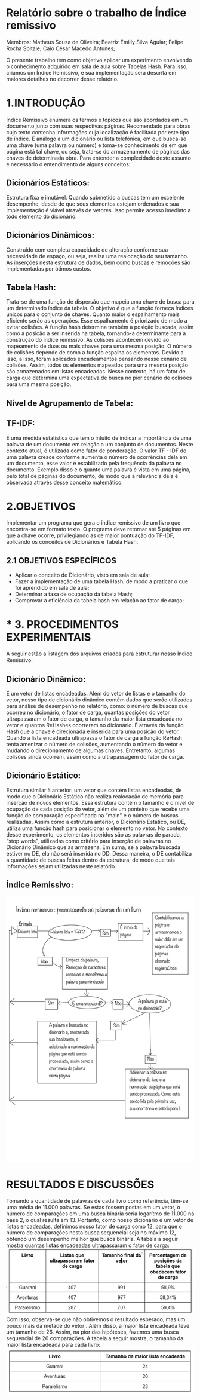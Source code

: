 # Relatório sobre o trabalho de Índice remissivo

Membros:
Matheus Souza de Oliveira;
Beatriz Emilly Silva Aguiar;
Felipe Rocha Spitale;
Caio César Macedo Antunes;

O presente trabalho tem como objetivo aplicar um experimento envolvendo o conhecimento adquirido em sala de aula sobre Tabelas Hash. Para isso, criamos um Índice Remissivo, e sua implementação será descrita em maiores detalhes no decorrer desse relatório.

# **1.INTRODUÇÃO**
Índice Remissivo enumera os termos e tópicos que são abordados em um documento junto com suas respectivas páginas. Recomendado para obras cujo texto contenha informações cuja localização é facilitada por este tipo de índice. É análogo a um dicionário ou lista telefônica, em que busca-se uma chave (uma palavra ou número) e toma-se conhecimento de em que página está tal chave, ou seja, trata-se do armazenamento de páginas das chaves de determinada obra. Para entender a complexidade deste assunto é necessário o entendimento de alguns conceitos:

## **Dicionários Estáticos:**
Estrutura fixa e imutável. Quando submetido a buscas tem um excelente desempenho, desde de que seus elementos estejam ordenados e sua implementação é viável através de vetores. Isso permite acesso imediato a todo elemento do dicionário.

## **Dicionários Dinâmicos:**
Construído com completa capacidade de alteração conforme sua necessidade de espaço, ou seja, realiza uma realocação do seu tamanho. As inserções nesta estrutura de dados, bem como buscas e remoções são implementadas por ótimos custos.

## **Tabela Hash:**
Trata-se de uma função de dispersão que mapeia uma chave de busca para um determinado índice da tabela. O objetivo é que a função forneça índices únicos para o conjunto de chaves. Quanto maior o espalhamento mais eficiente serão as operações. Esse espalhamento é priorizado de modo a evitar colisões. A função hash determina também a posição buscada, assim como a posição a ser inserida na tabela, tornando-a determinante para a construção do índice remissivo. As colisões acontecem devido ao mapeamento de duas ou mais chaves para uma mesma posição. O número de colisões depende de como a função espalha os elementos. Devido a isso, a isso, foram aplicados encadeamentos pensando nesse cenário de colisões. Assim, todos os elementos mapeados para uma mesma posição são armazenados em listas encadeadas. Nesse contexto, há um fator de carga que determina uma expectativa de busca no pior cenário de colisões para uma mesma posição.

## **Nível de Agrupamento de Tabela:**

## **TF-IDF:**
É uma medida estatística que tem o intuito de indicar a importância de uma palavra de um documento em relação a um conjunto de documentos. Neste contexto atual, é utilizada como fator de ponderação. O valor TF - IDF de uma palavra cresce conforme aumenta o número de ocorrências dela em um documento, esse valor é estabilizado pela frequência da palavra no documento. Exemplo disso é o quanto uma palavra é vista em uma página, pelo total de páginas do documento, de modo que a relevância dela é observada através desse conceito matemático. 

# **2.OBJETIVOS**
Implementar um programa que gera o índice remissivo de um livro que encontra-se em formato texto. O programa deve retornar até 5 páginas em que a chave ocorre, privilegiando as de maior pontuação do TF-IDF, aplicando os conceitos de Dicionários e Tabela Hash.

## **2.1 OBJETIVOS ESPECÍFICOS**
* Aplicar o conceito de Dicionário, visto em sala de aula;
* Fazer a implementação de uma tabela Hash, de modo a praticar o que foi aprendido em sala de aula;
* Determinar a taxa de ocupação da tabela Hash;
* Comprovar a eficiência da tabela hash em relação ao fator de carga;

# * **3. PROCEDIMENTOS EXPERIMENTAIS**
A seguir estão a listagem dos arquivos criados para estruturar nosso Índice Remissivo:

## **Dicionário Dinâmico:**
É um vetor de listas encadeadas. Além do vetor de listas e o tamanho do vetor, nosso tipo de dicionário dinâmico contém dados que serão utilizados para análise de desempenho no relatório, como: o número de buscas que ocorreu no dicionário, o fator de carga, quantas posições do vetor ultrapassaram o fator de carga, o tamanho da maior lista encadeada no vetor e quantos ReHashes ocorreram no dicionário. 
É através da função Hash que a chave é direcionada e inserida para uma posição do vetor.
Quando a lista encadeada ultrapassa o fator de carga a função ReHash tenta amenizar o número de colisões, aumentando o número do vetor e mudando o direcionamento de algumas chaves. Entretanto, algumas colisões ainda ocorrem, assim como a ultrapassagem do fator de carga.

## **Dicionário Estático:**
Estrutura similar à anterior: um vetor que contém listas encadeadas, de modo que o Dicionário Estático não realiza realocação de memória para inserção de novos elementos. Essa estrutura contém o tamanho e o nível de ocupação de cada posição do vetor, além de um ponteiro que recebe uma função de comparação especificada na “main” e o número de buscas realizadas.
Assim como a estrutura anterior, o Dicionário Estático, ou DE, utiliza uma função hash para posicionar o elemento no vetor. No contexto desse experimento, os elementos inseridos são as palavras de parada, “stop words”, utilizadas como critério para inserção de palavras no Dicionário Dinâmico que as armazena. Em suma, se a palavra buscada estiver no DE, ela não será inserida no DD.
Dessa maneira, o DE contabiliza a quantidade de buscas feitas dentro da estrutura, de modo que tais informações sejam utilizadas neste relatório.

## **Índice Remissivo:**

![Fluxograma](fluxoAED2.jpg)

# **RESULTADOS E DISCUSSÕES**
Tomando a quantidade de palavras de cada livro como referência, têm-se uma média de 11.000 palavras. Se estas fossem postas em um vetor, o número de comparações em uma busca binária seria logarítmo de 11.000 na base 2, o qual resulta em 13. Portanto, como nosso dicionário é um vetor de listas encadeadas, definimos nosso fator de carga como 12, para que o número de comparações nesta busca sequencial seja no máximo 12, obtendo um desempenho melhor que busca binária. 
A tabela a seguir mostra quantas listas encadeadas ultrapassaram o fator de carga:
![Tabela 1](Tabela1.jpeg)
Com isso, observa-se que não obtivemos o resultado esperado, mas um pouco mais da metade do vetor . Além disso, a maior lista encadeada teve um tamanho de 26. Assim, na pior das hipóteses, fazemos uma busca sequencial de 26 comparações. A tabela a seguir mostra, o tamanho da maior lista encadeada para cada livro:
![Tabela 2](Tabela2.jpeg)
